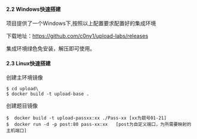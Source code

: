 #### 2.2 Windows快速搭建

项目提供了一个Windows下,按照以上配置要求配置好的集成环境

下载地址：https://github.com/c0ny1/upload-labs/releases

集成环境绿色免安装，解压即可使用。

#### 2.3 Linux快速搭建

创建主环境镜像

```
$ cd upload\
$ docker build -t upload-base .
```

创建题目镜像

```
$  docker build -t upload-passxx:xx ./Pass-xx [xx为题号01-21]
$  docker run -d -p post:80 pass-xx:xx   [post为自定义端口，为所需要映射的主机端口]
```


